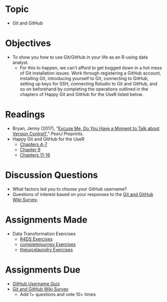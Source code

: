 
# Topic

  - Git and GitHub

# Objectives

  - To show you how to use Git/GitHub in your life as an R-using data
    analyst.
      - For this to happen, we can’t afford to get bogged down in a hot
        mess of Git installation issues. Work through registering a
        GitHub account, installing Git, introducing yourself to Git,
        connecting to GitHub, setting up keys for SSH, connecting
        Rstudio to Git and GitHub, and so on beforehand by completing
        the operations outlined in the chapters of Happy Git and GitHub
        for the UseR listed below.

# Readings

  - Bryan, Jenny (2017), “[Excuse Me, Do You Have a Moment to Talk about
    Version Control?](https://peerj.com/preprints/3159/),” *PeerJ
    Preprints*.
  - Happy Git and GitHub for the UseR
      - [Chapters 4-7](https://happygitwithr.com/github-acct.html)
      - [Chapter 9](https://happygitwithr.com/push-pull-github.html)
      - [Chapters 11-16](https://happygitwithr.com/ssh-keys.html)

# Discussion Questions

  - What factors led you to choose your GitHub username?
  - Questions of interest based on your responses to the [Git and GitHub
    Wiki Survey](https://www.allourideas.org/GCOM-7140-git-github).

# Assignments Made

  - Data Transformation Exercises
      - [R4DS
        Exercises](https://github.com/GCOM7140/r4ds-exercises#r4ds-exercises)
      - [completejourney
        Exercises](https://github.com/GCOM7140/completejourney-exercises#completejourney-exercises)
      - [thejuicelaundry
        Exercises](https://github.com/GCOM7140/thejuicelaundry-exercises)

# Assignments Due

  - [GitHub Username Quiz](https://goo.gl/forms/bVkjZJE6yRHZBVRm2)
  - [Git and GitHub Wiki
    Survey](https://www.allourideas.org/GCOM-7140-git-github)
      - Add 1+ questions and vote 10+ times
